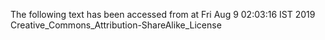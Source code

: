 The following text has been accessed from at Fri Aug 9 02:03:16 IST 2019
Creative_Commons_Attribution-ShareAlike_License
